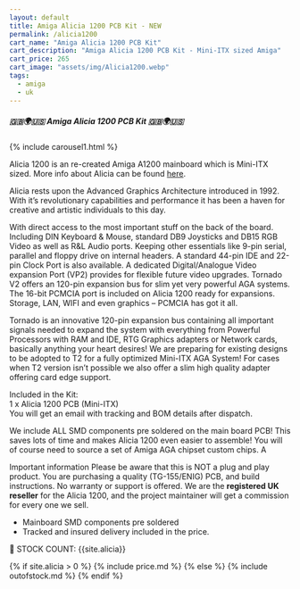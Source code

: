 ```yaml
---
layout: default
title: Amiga Alicia 1200 PCB Kit - NEW
permalink: /alicia1200
cart_name: "Amiga Alicia 1200 PCB Kit"
cart_description: "Amiga Alicia 1200 PCB Kit - Mini-ITX sized Amiga"
cart_price: 265
cart_image: "assets/img/Alicia1200.webp"
tags: 
  - amiga
  - uk
---
```


##### 🇬🇧🌍🇺🇸 Amiga Alicia 1200 PCB Kit 🇬🇧🌍🇺🇸

{% include carousel1.html %}
<br>

Alicia 1200 is an re-created Amiga A1200 mainboard which is Mini-ITX sized. More info about Alicia can be found <a href="https://www.enterlogic.se/?page_id=607" target="_blank">here</a>.

Alicia rests upon the Advanced Graphics Architecture introduced in 1992. With it’s revolutionary capabilities and performance it has been a haven for creative and artistic individuals to this day.

With direct access to the most important stuff on the back of the board. Including DIN Keyboard & Mouse, standard DB9 Joysticks and DB15 RGB Video as well as R&L Audio ports. Keeping other essentials like 9-pin serial, parallel and floppy drive on internal headers. A standard 44-pin IDE and 22-pin Clock Port is also available. A dedicated Digital/Analogue Video expansion Port (VP2) provides for flexible future video upgrades. Tornado V2 offers an 120-pin expansion bus for slim yet very powerful AGA systems. The 16-bit PCMCIA port is included on Alicia 1200 ready for expansions. Storage, LAN, WIFI and even graphics – PCMCIA has got it all.

Tornado is an innovative 120-pin expansion bus containing all important signals needed to expand the system with everything from Powerful Processors with RAM and IDE, RTG Graphics adapters or Network cards, basically anything your heart desires! We are preparing for existing designs to be adopted to T2 for a fully optimized Mini-ITX AGA System! For cases when T2 version isn’t possible we also offer a slim high quality adapter offering card edge support.

Included in the Kit:<br>
1 x Alicia 1200 PCB (Mini-ITX)<br>
You will get an email with tracking and BOM details after dispatch.

We include ALL SMD components pre soldered on the main board PCB! This saves lots of time and makes Alicia 1200 even easier to assemble! You will of course need to source a set of Amiga AGA chipset custom chips. A

Important information
Please be aware that this is NOT a plug and play product. You are purchasing a quality (TG-155/ENIG) PCB, and build instructions. No warranty or support is offered. We are the <b>registered UK reseller</b> for the Alicia 1200, and the project maintainer will get a commission for every one we sell.

* Mainboard SMD components pre soldered
* Tracked and insured delivery included in the price.

&#128221; STOCK COUNT: {{site.alicia}}

{% if site.alicia > 0 %}
{% include price.md %}
{% else %}
{% include outofstock.md %}
{% endif %}